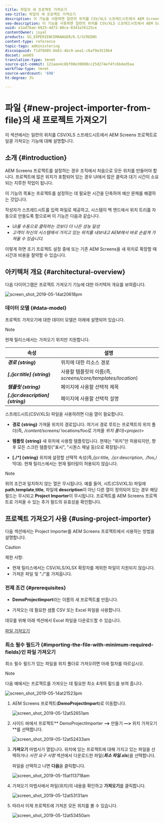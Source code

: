 ```yaml
---
title: 파일의 새 프로젝트 가져오기
seo-title: 파일의 새 프로젝트 가져오기
description: 이 기능을 사용하면 일련의 위치를 CSV/XLS 스프레드시트에서 AEM Screens 프로젝트로 일괄 가져올 수 있습니다.
seo-description: 이 기능을 사용하면 일련의 위치를 CSV/XLS 스프레드시트에서 AEM Screens 프로젝트로 일괄 가져올 수 있습니다.
uuid: e1ad76ae-6925-4d72-80ce-8343a76125ce
contentOwner: jsyal
products: SG_EXPERIENCEMANAGER/6.5/SCREENS
content-type: reference
topic-tags: administering
discoiquuid: f1df8d05-bb61-4bc9-aea1-c6af9e3519b4
docset: aem65
translation-type: tm+mt
source-git-commit: 121aee4c8bf08e30898cc25d274ef4fc6bded5aa
workflow-type: tm+mt
source-wordcount: '698'
ht-degree: 3%

---
```



# 파일 {#new-project-importer-from-file}의 새 프로젝트 가져오기

이 섹션에서는 일련의 위치를 CSV/XLS 스프레드시트에서 AEM Screens 프로젝트로 일괄 가져오는 기능에 대해 설명합니다.

## 소개 {#introduction}

AEM Screens 프로젝트를 설정하는 경우 조직에서 처음으로 모든 위치를 만들어야 합니다. 프로젝트에 많은 위치가 포함되어 있는 경우 UI에서 많은 클릭과 대기 시간이 소요되는 지루한 작업이 됩니다.

이 기능의 목표는 프로젝트를 설정하는 데 필요한 시간을 단축하여 예산 문제를 해결하는 것입니다.

작성자가 스프레드시트를 입력 파일로 제공하고, 시스템이 백 엔드에서 위치 트리를 자동으로 만들도록 함으로써 이 기능은 다음과 같습니다.

* *UI를 수동으로 클릭하는 것보다 더 나은 성능 달성*
* *고객이 자신의 시스템에서 가지고 있는 위치를 내보내고 AEM에서 바로 손쉽게 가져올 수 있습니다.*

이렇게 하면 초기 프로젝트 설정 중에 또는 기존 AEM Screens을 새 위치로 확장할 때 시간과 비용을 절약할 수 있습니다.

## 아키텍처 개요 {#architectural-overview}

다음 다이어그램은 프로젝트 가져오기 기능에 대한 아키텍처 개요를 보여줍니다.

![screen_shot_2019-05-14at20618pm](assets/screen_shot_2019-05-14at20618pm.png)

### 데이터 모델 {#data-model}

프로젝트 가져오기에 대한 데이터 모델은 아래에 설명되어 있습니다.

>[!NOTE]
>
>현재 릴리스에서는 가져오기 위치만 지원합니다.

| **속성** | **설명** |
|---|---|
| ***경로 {string*}** | 위치에 대한 리소스 경로 |
| ***[./jcr:title] {string*}** | 사용할 템플릿의 이름(즉, *screens/core/templates/location*) |
| ***템플릿 {string}*** | 페이지에 사용할 선택적 제목 |
| ***[./jcr:description] {string}*** | 페이지에 사용할 선택적 설명 |

스프레드시트(CSV/XLS) 파일을 사용하려면 다음 열이 필요합니다.

* **경로 {string}** 가져올 위치의 경로입니다. 여기서 경로 루트는 프로젝트의 위치 폴더(즉,  */content/screens/* locations/foo로 가져올  *위치 폴더)&lt;project>*

* **템플릿 {string}** 새 위치에 사용할 템플릿입니다. 현재는 &quot;위치&quot;만 허용되지만, 향후 모든 스크린 템플릿(&quot;표시&quot;, &quot;시퀀스 채널 등)으로 확장됩니다.
* **[./*] {string}** 위치에 설정할 선택적 속성(즉,/jcr:title, ./jcr:description, ./foo,/막대). 현재 릴리스에서는 현재 필터링이 허용되지 않습니다.

>[!NOTE]
>
>위의 조건과 일치하지 않는 열은 무시됩니다. 예를 들어, 시트(CSV/XLS) 파일에 **path**,**template**,**title**, 파일에 **description**&#x200B;이 아닌 다른 열이 정의되어 있는 경우 해당 필드는 무시되고 **Project Importer**&#x200B;이 무시됩니다. 프로젝트를 AEM Screens 프로젝트로 가져올 수 있는 추가 필드의 유효성을 확인합니다.

## 프로젝트 가져오기 사용 {#using-project-importer}

다음 섹션에서는 Project Importer를 AEM Screens 프로젝트에서 사용하는 방법을 설명합니다.

>[!CAUTION]
>
>제한 사항:
>
>* 현재 릴리스에서는 CSV/XLS/XLSX 확장자를 제외한 파일이 지원되지 않습니다.
>* 가져온 파일 및 &quot;./&quot;를 가져옵니다.

>



### 전제 조건 {#prerequisites}

* **DemoProjectImport**&#x200B;라는 이름의 새 프로젝트를 만듭니다.

* 가져오는 데 필요한 샘플 CSV 또는 Excel 파일을 사용합니다.

데모를 위해 아래 섹션에서 Excel 파일을 다운로드할 수 있습니다.

[파일 가져오기](assets/minimal-file.xls)

### 최소 필수 필드가 {#importing-the-file-with-minimum-required-fields}인 파일 가져오기

최소 필수 필드가 있는 파일을 위치 폴더로 가져오려면 아래 절차를 따르십시오.

>[!NOTE]
>
>다음 예에서는 프로젝트를 가져오는 데 필요한 최소 4개의 필드를 보여 줍니다.

![screen_shot_2019-05-14at21523pm](assets/screen_shot_2019-05-14at21523pm.png)

1. AEM Screens 프로젝트(**DemoProjectImport**)로 이동합니다.

   ![screen_shot_2019-05-12at52651am](assets/screen_shot_2019-05-12at52651am.png)

1. 사이드 바에서 프로젝트** DemoProjectImporter **—>** 만들기 **—>** 위치 가져오기**를 선택합니다.

   ![screen_shot_2019-05-12at52433am](assets/screen_shot_2019-05-12at52433am.png)

1. **가져오기** 마법사가 열립니다. 위치에 있는 프로젝트에 대해 가지고 있는 파일을 선택하거나 *사전 요구 사항* 섹션에서 다운로드한 파일(***최소 파일.xls***)을 선택합니다.

   파일을 선택하고 나면 **다음**&#x200B;을 클릭합니다.

   ![screen_shot_2019-05-15at113718am](assets/screen_shot_2019-05-15at113718am.png)

1. 가져오기 마법사에서 파일(위치)의 내용을 확인하고 **가져오기**&#x200B;를 클릭합니다.

   ![screen_shot_2019-05-12at53131am](assets/screen_shot_2019-05-12at53131am.png)

1. 따라서 이제 프로젝트에 가져온 모든 위치를 볼 수 있습니다.

   ![screen_shot_2019-05-12at53450am](assets/screen_shot_2019-05-12at53450am.png)

